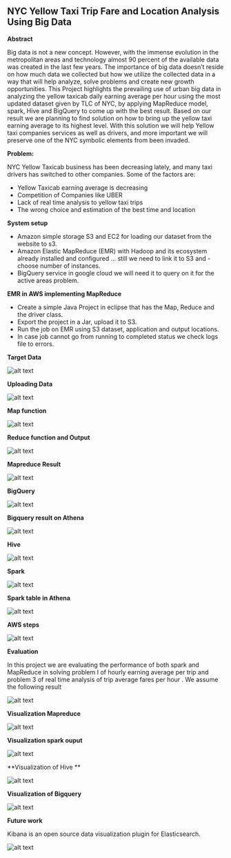 


## NYC Yellow Taxi Trip Fare and Location Analysis Using Big Data


**Abstract**

Big data is not a new concept. However, with the immense evolution in the metropolitan areas and technology almost  90 percent of the available data was created in the last few years. The importance of big data  doesn’t reside on how much data we collected but how we utilize the collected data in a way that will help analyze, solve problems and create new growth opportunities. This Project highlights the  prevailing use of urban big data in   analyzing the yellow  taxicab daily earning average per hour  using the most updated dataset given by TLC of NYC, by applying MapReduce model, spark, Hive and BigQuery to come up with the best result. Based on our result we are planning to find solution on how to bring up the yellow taxi earning average to its highest level.  With this solution we will help Yellow taxi  companies services as well as drivers, and more important we will preserve  one of the NYC symbolic elements from been invaded.


**Problem:**

NYC Yellow Taxicab business has been decreasing lately, and many taxi drivers has  switched to other companies. Some of the factors are:

   - Yellow Taxicab earning average is decreasing 
   - Competition of Companies like UBER
   - Lack of real time  analysis to yellow taxi trips
   - The wrong choice and estimation of the best time and location

**System setup**

- Amazon simple storage S3 and EC2 for loading our dataset from the website to s3.
- Amazon Elastic MapReduce (EMR) with Hadoop and its ecosystem already installed and configured … still we need to link it to S3 and - choose number of instances.
- BigQuery service in google cloud we will need it to query on it for the active areas problem. 


**EMR in AWS implementing MapReduce** 

- Create a simple Java Project in eclipse that has the Map, Reduce and the driver class.
- Export the project in a Jar, upload it to S3.
- Run the job on EMR using S3 dataset, application and output locations.
- In case job cannot go from running to completed status we check logs file to errors. 


**Target Data**

![alt text](images/data-screen.PNG)



**Uploading Data**

![alt text](images/ec2S3.png)



**Map function**

![alt text](images/map_1.png)



**Reduce function and Output**

![alt text](images/reduce.png)



**Mapreduce Result**

![alt text](images/MRscreen.PNG)




**BigQuery**

![alt text](images/bigQuery1.png)



**Bigquery result on Athena**

![alt text](images/bigqueryscreen.PNG)



**Hive**

![alt text](images/Hivescreen.PNG)




**Spark**

![alt text](images/spark.png)



**Spark table in Athena** 

![alt text](images/sparkscreen.PNG)





**AWS steps**

![alt text](images/operation.png)


**Evaluation**

In this project we are evaluating the performance of both spark and MapReduce in solving problem I of hourly earning average per trip and problem 3 of  real time analysis of trip average fares per hour . We assume the following result


![alt text](images/Capture.PNG)





**Visualization Mapreduce**

![alt text](images/MRmonday1.PNG)




**Visualization  spark ouput**

![alt text](images/MRmonday2.PNG)





**Visualization  of Hive **

![alt text](images/hive.PNG)





**Visualization  of Bigquery**

![alt text](images/bigqueryy.PNG)




**Future work**

Kibana is an open source data visualization plugin for Elasticsearch. 


![alt text](images/kibana.PNG)







